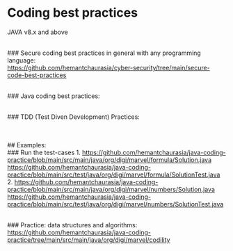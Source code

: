 # Coding best practices
JAVA v8.x and above

</br>### Secure coding best practices in general with any programming language:
</br>https://github.com/hemantchaurasia/cyber-security/tree/main/secure-code-best-practices

</br>### Java coding best practices:

</br>### TDD (Test Diven Development) Practices:

</br></br>## Examples:
</br>### Run the test-cases
1.
https://github.com/hemantchaurasia/java-coding-practice/blob/main/src/main/java/org/digi/marvel/formula/Solution.java
https://github.com/hemantchaurasia/java-coding-practice/blob/main/src/test/java/org/digi/marvel/formula/SolutionTest.java
2.
https://github.com/hemantchaurasia/java-coding-practice/blob/main/src/main/java/org/digi/marvel/numbers/Solution.java
https://github.com/hemantchaurasia/java-coding-practice/blob/main/src/test/java/org/digi/marvel/numbers/SolutionTest.java


</br>### Practice: data structures and algorithms:
https://github.com/hemantchaurasia/java-coding-practice/tree/main/src/main/java/org/digi/marvel/codility
